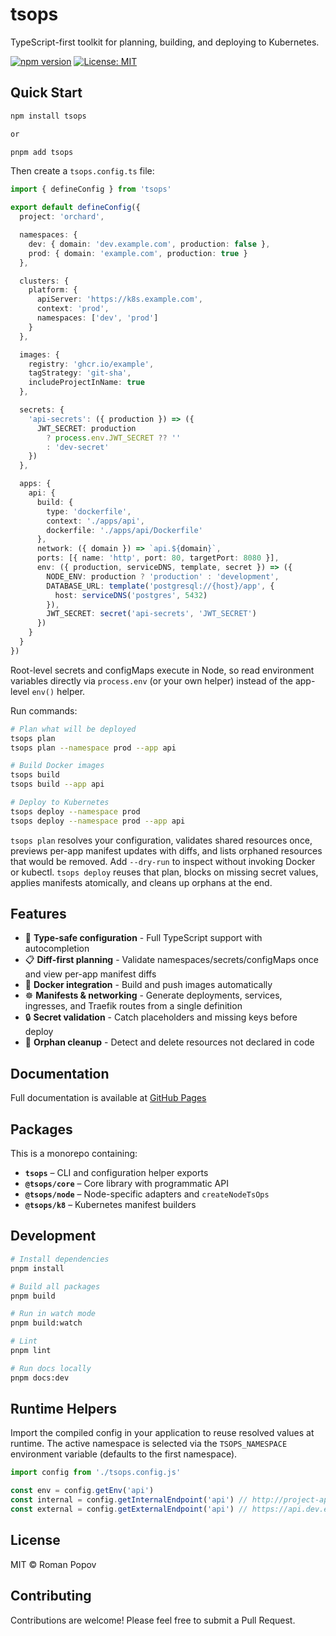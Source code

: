 # tsops

TypeScript-first toolkit for planning, building, and deploying to Kubernetes.

[![npm version](https://badge.fury.io/js/tsops.svg)](https://www.npmjs.com/package/tsops)
[![License: MIT](https://img.shields.io/badge/License-MIT-yellow.svg)](https://opensource.org/licenses/MIT)

## Quick Start

```bash
npm install tsops

or

pnpm add tsops
```

Then create a `tsops.config.ts` file:

```typescript
import { defineConfig } from 'tsops'

export default defineConfig({
  project: 'orchard',

  namespaces: {
    dev: { domain: 'dev.example.com', production: false },
    prod: { domain: 'example.com', production: true }
  },

  clusters: {
    platform: {
      apiServer: 'https://k8s.example.com',
      context: 'prod',
      namespaces: ['dev', 'prod']
    }
  },

  images: {
    registry: 'ghcr.io/example',
    tagStrategy: 'git-sha',
    includeProjectInName: true
  },

  secrets: {
    'api-secrets': ({ production }) => ({
      JWT_SECRET: production
        ? process.env.JWT_SECRET ?? ''
        : 'dev-secret'
    })
  },

  apps: {
    api: {
      build: {
        type: 'dockerfile',
        context: './apps/api',
        dockerfile: './apps/api/Dockerfile'
      },
      network: ({ domain }) => `api.${domain}`,
      ports: [{ name: 'http', port: 80, targetPort: 8080 }],
      env: ({ production, serviceDNS, template, secret }) => ({
        NODE_ENV: production ? 'production' : 'development',
        DATABASE_URL: template('postgresql://{host}/app', {
          host: serviceDNS('postgres', 5432)
        }),
        JWT_SECRET: secret('api-secrets', 'JWT_SECRET')
      })
    }
  }
})
```

Root-level secrets and configMaps execute in Node, so read environment variables directly via `process.env` (or your own helper) instead of the app-level `env()` helper.

Run commands:

```bash
# Plan what will be deployed
tsops plan
tsops plan --namespace prod --app api

# Build Docker images
tsops build
tsops build --app api

# Deploy to Kubernetes
tsops deploy --namespace prod
tsops deploy --namespace prod --app api
```

`tsops plan` resolves your configuration, validates shared resources once, previews per-app manifest updates with diffs, and lists orphaned resources that would be removed. Add `--dry-run` to inspect without invoking Docker or kubectl. `tsops deploy` reuses that plan, blocks on missing secret values, applies manifests atomically, and cleans up orphans at the end.

## Features

- 🎯 **Type-safe configuration** - Full TypeScript support with autocompletion
- 📋 **Diff-first planning** - Validate namespaces/secrets/configMaps once and view per-app manifest diffs
- 🐳 **Docker integration** - Build and push images automatically
- ☸️ **Manifests & networking** - Generate deployments, services, ingresses, and Traefik routes from a single definition
- 🔒 **Secret validation** - Catch placeholders and missing keys before deploy
- 🧹 **Orphan cleanup** - Detect and delete resources not declared in code

## Documentation

Full documentation is available at [GitHub Pages](https://pom4h.github.io/tsops/)

## Packages

This is a monorepo containing:

- **`tsops`** – CLI and configuration helper exports
- **`@tsops/core`** – Core library with programmatic API
- **`@tsops/node`** – Node-specific adapters and `createNodeTsOps`
- **`@tsops/k8`** – Kubernetes manifest builders

## Development

```bash
# Install dependencies
pnpm install

# Build all packages
pnpm build

# Run in watch mode
pnpm build:watch

# Lint
pnpm lint

# Run docs locally
pnpm docs:dev
```

## Runtime Helpers

Import the compiled config in your application to reuse resolved values at runtime. The active namespace is selected via the `TSOPS_NAMESPACE` environment variable (defaults to the first namespace).

```typescript
import config from './tsops.config.js'

const env = config.getEnv('api')
const internal = config.getInternalEndpoint('api') // http://project-api.dev.svc.cluster.local:3000
const external = config.getExternalEndpoint('api') // https://api.dev.example.com (if network configured)
```

## License

MIT © Roman Popov

## Contributing

Contributions are welcome! Please feel free to submit a Pull Request.
